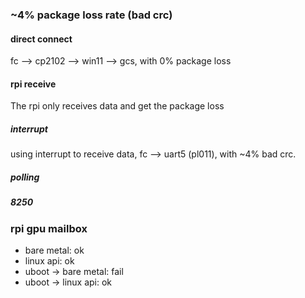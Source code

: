 ### ~4% package loss rate (bad crc)
#### direct connect
fc --> cp2102 --> win11 --> gcs, with 0% package loss

#### rpi receive
The rpi only receives data and get the package loss
##### interrupt
using interrupt to receive data, fc --> uart5 (pl011), with ~4% bad crc.
##### polling

##### 8250

### rpi gpu mailbox
- bare metal: ok
- linux api: ok
- uboot -> bare metal: fail
- uboot -> linux api: ok